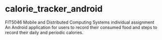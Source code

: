 # calorie_tracker_android
FIT5046 Mobile and Distributed Computing Systems individual assignment
An Android application for users to record their consumed food and steps to record their daily and periodic calories.
